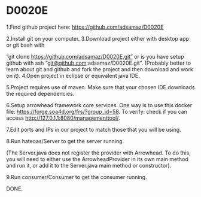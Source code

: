 # D0020E
1.Find github project here: https://github.com/adsamaz/D0020E

2.Install git on your computer.
3.Download project either with desktop app or git bash with 

“git clone https://github.com/adsamaz/D0020E.git” 
or is you have setup github with ssh 
“git@github.com:adsamaz/D0020E.git”.
(Probably better to learn about git and github and fork the project and then download and work on it).
4.Open project in eclipse or equivalent java IDE.

5.Project requires use of maven. Make sure that your chosen IDE downloads the required dependencies.

6.Setup arrowhead framework core services. One way is to use this docker file: https://forge.soa4d.org/frs/?group_id=58. To verify: check if you can access http://127.0.1.1:8080/managementtool/.

7.Edit ports and IPs in our project to match those that you will be using.

8.Run hateoas/Server to get the server running.

(The Server.java does not register the provider with Arrowhead. To do this, you will need to either use the ArrowheadProvider in its own main method and run it, or add it to the Server.java main method or constructor).

9.Run consumer/Consumer to get the consumer running.

DONE.
